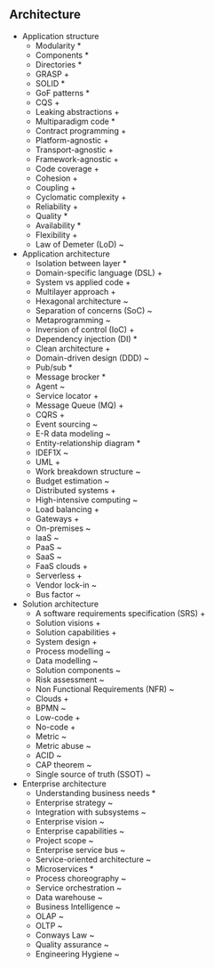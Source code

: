 ## Architecture

- Application structure
  - Modularity *
  - Components *
  - Directories *
  - GRASP +
  - SOLID *
  - GoF patterns *
  - CQS +
  - Leaking abstractions +
  - Multiparadigm code *
  - Contract programming +
  - Platform-agnostic +
  - Transport-agnostic +
  - Framework-agnostic +
  - Code coverage +
  - Cohesion +
  - Coupling +
  - Cyclomatic complexity +
  - Reliability +
  - Quality *
  - Availability *
  - Flexibility +
  - Law of Demeter (LoD) ~
- Application architecture
  - Isolation between layer *
  - Domain-specific language (DSL) +
  - System vs applied code +
  - Multilayer approach +
  - Hexagonal architecture ~
  - Separation of concerns (SoC) ~
  - Metaprogramming ~
  - Inversion of control (IoC) +
  - Dependency injection (DI) *
  - Clean architecture +
  - Domain-driven design (DDD) ~
  - Pub/sub *
  - Message brocker *
  - Agent ~
  - Service locator +
  - Message Queue (MQ) +
  - CQRS +
  - Event sourcing ~
  - E-R data modeling ~
  - Entity-relationship diagram *
  - IDEF1X ~
  - UML +
  - Work breakdown structure ~
  - Budget estimation ~
  - Distributed systems +
  - High-intensive computing ~
  - Load balancing +
  - Gateways +
  - On-premises ~
  - IaaS ~
  - PaaS ~
  - SaaS ~
  - FaaS clouds +
  - Serverless +
  - Vendor lock-in ~
  - Bus factor ~
- Solution architecture
  - A software requirements specification (SRS) +
  - Solution visions +
  - Solution capabilities +
  - System design +
  - Process modelling ~
  - Data modelling ~
  - Solution components ~
  - Risk assessment ~
  - Non Functional Requirements (NFR) ~
  - Clouds +
  - BPMN ~
  - Low-code +
  - No-code +
  - Metric ~
  - Metric abuse ~
  - ACID ~
  - CAP theorem ~
  - Single source of truth (SSOT) ~
- Enterprise architecture
  - Understanding business needs *
  - Enterprise strategy ~
  - Integration with subsystems ~
  - Enterprise vision ~
  - Enterprise capabilities ~
  - Project scope ~
  - Enterprise service bus ~
  - Service-oriented architecture ~
  - Microservices *
  - Process choreography ~
  - Service orchestration ~
  - Data warehouse ~
  - Business Intelligence ~
  - OLAP ~
  - OLTP ~
  - Conways Law ~
  - Quality assurance ~
  - Engineering Hygiene ~
